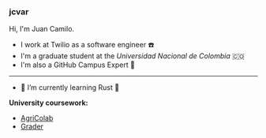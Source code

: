 ### jcvar

Hi, I'm Juan Camilo.

- I work at Twilio as a software engineer ☎️
- I'm a graduate student at the _Universidad Nacional de Colombia_ 🇨🇴
- I'm also a GitHub Campus Expert 🚩

---

- 🌱 I’m currently learning Rust 🦀


**University coursework:** 
- [AgriColab](https://github.com/UNAgriColab)
- [Grader](https://github.com/GraderUN)
<!--
**jcvar/jcvar** is a ✨ _special_ ✨ repository because its `README.md` (this file) appears on your GitHub profile.

Here are some ideas to get you started:

- 🔭 I’m currently working on ...
- 👯 I’m looking to collaborate on ...
- 🤔 I’m looking for help with ...
- 💬 Ask me about ...
- 📫 How to reach me: ...
- 😄 Pronouns: ...
- ⚡ Fun fact: ...
-->
